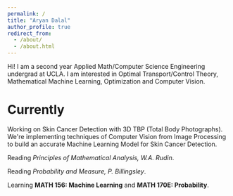 ```yaml
---
permalink: /
title: "Aryan Dalal"
author_profile: true
redirect_from: 
  - /about/
  - /about.html
---
```


Hi! I am a second year Applied Math/Computer Science Engineering undergrad at UCLA. I am interested in Optimal Transport/Control Theory, Mathematical Machine Learning, Optimization and Computer Vision. 

Currently
======
Working on Skin Cancer Detection with 3D TBP (Total Body Photographs). We're implementing techniques of Computer Vision from Image Processing to build an accurate Machine Learning Model for Skin Cancer Detection. 

Reading *Principles of Mathematical Analysis, W.A. Rudin*. 

Reading *Probability and Measure, P. Billingsley*. 

Learning **MATH 156: Machine Learning** and **MATH 170E: Probability**.  
